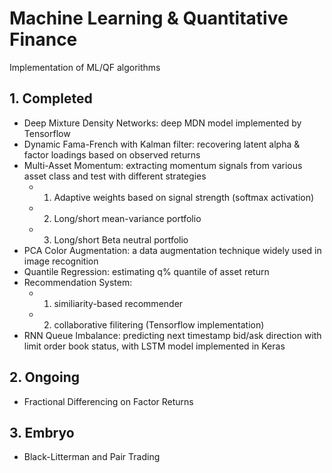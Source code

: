 # Machine Learning & Quantitative Finance
Implementation of ML/QF algorithms

## 1. Completed

- Deep Mixture Density Networks: deep MDN model implemented by Tensorflow
- Dynamic Fama-French with Kalman filter: recovering latent alpha & factor loadings based on observed returns
- Multi-Asset Momentum: extracting momentum signals from various asset class and test with different strategies
	- 1) Adaptive weights based on signal strength (softmax activation)
	- 2) Long/short mean-variance portfolio
	- 3) Long/short Beta neutral portfolio
- PCA Color Augmentation: a data augmentation technique widely used in image recognition
- Quantile Regression: estimating q% quantile of asset return
- Recommendation System: 
	- 1) similiarity-based recommender
	- 2) collaborative filitering (Tensorflow implementation)
- RNN Queue Imbalance: predicting next timestamp bid/ask direction with limit order book status, with LSTM model implemented in Keras

## 2. Ongoing

- Fractional Differencing on Factor Returns

## 3. Embryo

- Black-Litterman and Pair Trading